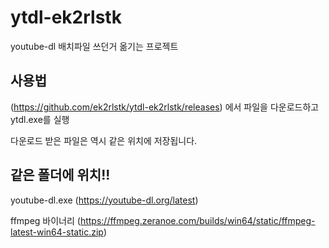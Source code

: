 # ytdl-ek2rlstk
youtube-dl 배치파일 쓰던거 옮기는 프로젝트

## 사용법
(https://github.com/ek2rlstk/ytdl-ek2rlstk/releases) 에서 파일을 다운로드하고 ytdl.exe를 실행

다운로드 받은 파일은 역시 같은 위치에 저장됩니다.

## 같은 폴더에 위치!!
youtube-dl.exe (https://youtube-dl.org/latest)

ffmpeg 바이너리 (https://ffmpeg.zeranoe.com/builds/win64/static/ffmpeg-latest-win64-static.zip)


